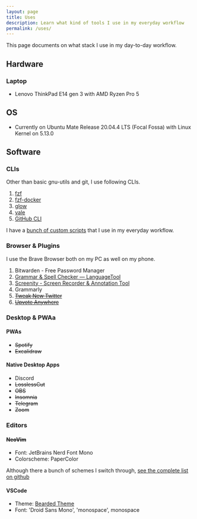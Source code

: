 ```yaml
---
layout: page
title: Uses
description: Learn what kind of tools I use in my everyday workflow
permalink: /uses/
---
```


This page documents on what stack I use in my day-to-day workflow.

## Hardware

### Laptop

- Lenovo ThinkPad E14 gen 3 with AMD Ryzen Pro 5

## OS

- Currently on Ubuntu Mate Release 20.04.4 LTS (Focal Fossa) with Linux Kernel on 5.13.0

## Software

### CLIs

Other than basic gnu-utils and git, I use following CLIs.

1. [fzf](https://github.com/junegunn/fzf)
2. [fzf-docker](https://github.com/MartinRamm/fzf-docker)
3. [glow](https://github.com/charmbracelet/glow)
4. [vale](https://github.com/errata-ai/vale)
5. [GitHub CLI](https://cli.github.com/)

I have a [bunch of custom scripts](https://github.com/Bhupesh-V/.Varshney/tree/master/scripts) that I use in my everyday workflow.

### Browser & Plugins

I use the Brave Browser both on my PC as well on my phone.

1. Bitwarden - Free Password Manager
2. [Grammar & Spell Checker — LanguageTool](https://chrome.google.com/webstore/detail/grammar-spell-checker-%E2%80%94-l/oldceeleldhonbafppcapldpdifcinji)
3. [Screenity - Screen Recorder & Annotation Tool](https://chrome.google.com/webstore/detail/screenity-screen-recorder/kbbdabhdfibnancpjfhlkhafgdilcnji)
4. Grammarly
5. ~~[Tweak New Twitter](https://chrome.google.com/webstore/detail/tweak-new-twitter/kpmjjdhbcfebfjgdnpjagcndoelnidfj)~~
6. ~~[Upvote Anywhere](https://chrome.google.com/webstore/detail/upvote-anywhere/amlfbbehleledmbphnielafhieceggal)~~

### Desktop & PWAa

#### PWAs

- ~~Spotify~~
- ~~Excalidraw~~

#### Native Desktop Apps

- Discord
- ~~LosslessCut~~
- ~~OBS~~
- ~~Insomnia~~
- ~~Telegram~~
- ~~Zoom~~

### Editors

#### ~~NeoVim~~

- Font: JetBrains Nerd Font Mono
- Colorscheme: PaperColor

Although there a bunch of schemes I switch through, [see the complete list on github](https://github.com/stars/Bhupesh-V/lists/vim-colorschemes)

#### VSCode

- Theme: [Bearded Theme](https://marketplace.visualstudio.com/items?itemName=BeardedBear.beardedtheme)
- Font: 'Droid Sans Mono', 'monospace', monospace
